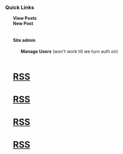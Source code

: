 ### Quick Links 

<div style="padding-left:25px;">
  <div><a 
      class="with-icon icon-posts" 
      style="text-decoration:none;font-weight:bold;" 
      href="#![% c.mount_url %]/adm/main/db/db_post"
  >View Posts</a></div>
  <div><a 
      class="with-icon icon-post-add" 
      style="text-decoration:none;font-weight:bold;" 
      href="#![% c.mount_url %]/adm/main/db/db_post/add"
  >New Post</a></div>


<br>  

#### Site admin

<div style="padding-left:25px;">
  <a 
    class="with-icon ra-icon-businessmen" 
    style="text-decoration:none;font-weight:bold;" 
    href="#![% c.mount_url %]/adm/main/db/rapidapp_coreschema_user"
  >Manage Users</a> (won't work till we turn auth on)
</div>

<br>



<div class="metro" >


  <div class="col-sm-6 col-md-3">
    <div class="thumbnail tile tile-medium tile-green">
       <a href="#" class="fa-links">
         <h1>RSS</h1>
         <i class="fa fa-3x fa-rss-square"></i>
      </a>
    </div>
  </div>
  
  <div class="col-sm-6 col-md-3">
    <div class="thumbnail tile tile-medium tile-green">
       <a href="#" class="fa-links">
         <h1>RSS</h1>
         <i class="fa fa-3x fa-rss-square"></i>
      </a>
    </div>
  </div>
  

</div>

<div style="clear:both;"></div>

<div class="metro" style=max-width:600px;">

  
  <div class="col-sm-6 col-md-3">
    <div class="thumbnail tile tile-200 tile-orange">
       <a href="#" class="fa-links">
         <h1>RSS</h1>
         <i class="fa fa-5x fa-rss-square"></i>
      </a>
    </div>
  </div>
  
  <div class="col-sm-6 col-md-3">
    <div class="thumbnail tile tile-200 tile-red">
       <a href="#" class="fa-links">
         <h1>RSS</h1>
         <i class="fa fa-5x fa-rss-square"></i>
      </a>
    </div>
  </div>
  
  
</div>